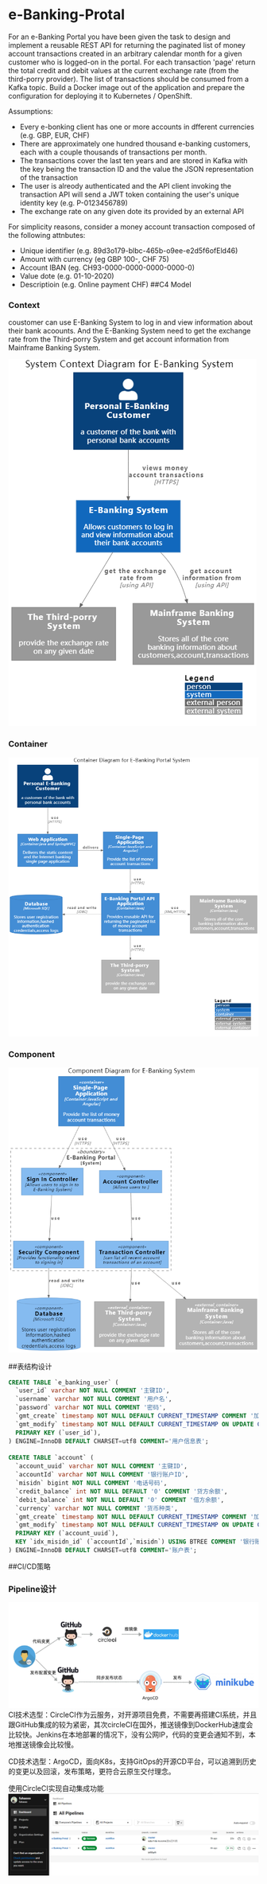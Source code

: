 # e-Banking-Protal
For an e-Banking Portal you have been given the task to design and implement a reusable REST API for returning the paginated list of money account transactions created in an arbitrary calendar month for a given customer who is logged-on in the portal. For each transaction 'page' return the total credit and debit values at the current exchange rate (from the third-porry provider). The list of transactions should be consumed from a Kafka topic. Build a Docker image out of the application and prepare the configuration for deploying it to Kubernetes / OpenShift.

Assumptions:

- Every e-bonking client has one or more accounts in dfferent currencies (e.g. GBP, EUR, CHF)
- There are approximately one hundred thousand e-banking customers, each with a couple thousands of transactions per month.
- The transactions cover the last ten years and are stored in Kafka with the key being the transaction ID and the value the JSON representation of the transaction
- The user is alreody authenticated and the API client invoking the transaction API will send a JWT token containing the user's unique identity key (e.g. P-0123456789)
- The exchange rate on any given dote its provided by an external API

For simplicity reasons, consider a money account transaction composed of the following attnbutes:
- Unique identifier (e.g. 89d3o179-blbc-465b-o9ee-e2d5f6ofEld46)
- Amount with currency (eg GBP 100-, CHF 75)
- Account IBAN (eg. CH93-0000-0000-0000-0000-0)
- Value dote (e.g. 01-10-2020)
- Descriptioin (e.g. Online payment CHF)
##C4 Model
### Context
coustomer can use E-Banking System to log in and view information about their bank acoounts.
And the E-Banking System need to get the exchange rate from the Third-porry System and get account information from Mainframe Banking System.

![img.png](image/context.png)
### Container
![img.png](image/container.png)
### Component
![img.png](image/component.png)

##表结构设计
```SQL
CREATE TABLE `e_banking_user` (
  `user_id` varchar NOT NULL COMMENT '主键ID',
  `username` varchar NOT NULL COMMENT '用户名',
  `password` varchar NOT NULL COMMENT '密码',
  `gmt_create` timestamp NOT NULL DEFAULT CURRENT_TIMESTAMP COMMENT '加入时间',
  `gmt_modify` timestamp NOT NULL DEFAULT CURRENT_TIMESTAMP ON UPDATE CURRENT_TIMESTAMP COMMENT '更新时间',
  PRIMARY KEY (`user_id`),
) ENGINE=InnoDB DEFAULT CHARSET=utf8 COMMENT='用户信息表';

CREATE TABLE `account` (
  `account_uuid` varchar NOT NULL COMMENT '主键ID',
  `accountId` varchar NOT NULL COMMENT '银行账户ID',
  `misidn` bigint NOT NULL COMMENT '电话号码',
  `credit_balance` int NOT NULL DEFAULT '0' COMMENT '贷方余额',
  `debit_balance` int NOT NULL DEFAULT '0' COMMENT '借方余额',
  `currency` varchar NOT NULL COMMENT '货币种类',
  `gmt_create` timestamp NOT NULL DEFAULT CURRENT_TIMESTAMP COMMENT '加入时间',
  `gmt_modify` timestamp NOT NULL DEFAULT CURRENT_TIMESTAMP ON UPDATE CURRENT_TIMESTAMP COMMENT '更新时间',
  PRIMARY KEY (`account_uuid`),
  KEY `idx_misidn_id` (`accountId`,`misidn`) USING BTREE COMMENT '银行账户ID,电话号码联合索引'
) ENGINE=InnoDB DEFAULT CHARSET=utf8 COMMENT='账户表';
```



##CI/CD策略
### Pipeline设计
![](image/Pipeline.png)
CI技术选型：CircleCI作为云服务，对开源项目免费，不需要再搭建CI系统，并且跟GitHub集成的较为紧密，其次circleCI在国外，推送镜像到DockerHub速度会比较快。Jenkins在本地部署的情况下，没有公网IP，代码的变更会通知不到，本地推送镜像会比较慢。

CD技术选型：ArgoCD，面向K8s，支持GitOps的开源CD平台，可以追溯到历史的变更以及回滚，发布策略，更符合云原生交付理念。

使用CircleCI实现自动集成功能
![img.png](image/CircleCI.png)